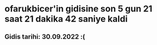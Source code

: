 # ofarukbicer'in gidisine son 5 gun 21 saat 21 dakika 42 saniye kaldi

## Gidis tarihi: 30.09.2022 :(